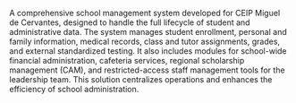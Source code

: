 A comprehensive school management system developed for CEIP Miguel de Cervantes, designed to handle the full lifecycle of student and administrative data. The system manages student enrollment, personal and family information, medical records, class and tutor assignments, grades, and external standardized testing. It also includes modules for school-wide financial administration, cafeteria services, regional scholarship management (CAM), and restricted-access staff management tools for the leadership team. This solution centralizes operations and enhances the efficiency of school administration.
